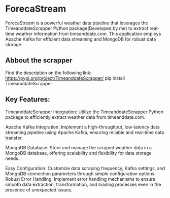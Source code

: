# ForecaStream
ForecaStream is a powerful weather data pipeline that leverages the TimeanddateScrapper Python package(Developed by me) to extract real-time weather information from timeanddate.com. This application employs Apache Kafka for efficient data streaming and MongoDB for robust data storage.

## Abbout the scrapper

Find the description on the following link: https://pypi.org/project/TimeanddateScrapper/
  pip install TimeanddateScrapper

## Key Features:

TimeanddateScrapper Integration: Utilize the TimeanddateScrapper Python package to efficiently extract weather data from timeanddate.com.

Apache Kafka Integration: Implement a high-throughput, low-latency data streaming pipeline using Apache Kafka, ensuring reliable and real-time data transfer.

MongoDB Database: Store and manage the scraped weather data in a MongoDB database, offering scalability and flexibility for data storage needs.

Easy Configuration: Customize data scraping frequency, Kafka settings, and MongoDB connection parameters through simple configuration options.
Robust Error Handling: Implement error handling mechanisms to ensure smooth data extraction, transformation, and loading processes even in the presence of unexpected issues.
